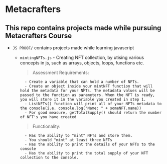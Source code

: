 # Metacrafters

## This repo contains projects made while pursuing Metacrafters Course
* `JS PROOF/` contains  projects made while learning javascript
    * `mintingNFTs.js` - Creating NFT collection, by utising various concepts in js, such as arrays, objects, loops, functions etc.
        > Assessment Requirements:

            - Create a variable that can hold a number of NFTs.
            - Create an object inside your mintNFT function that will hold the metadata for your NFTs. The metadata values will be passed to the function as parameters. When the NFT is ready, you will store it in the variable you created in step 1.
            - ListNFTs() function will print all of your NFTs metadata to the console(i.e. console.log("Name: " + someNFT.name))
            - For good measure, getTotalSupply() should return the number of NFT's you have created

        > Functionality:
            
            - Has the ability to "mint" NFTs and store them.
            - You should "mint" at least three NFTs
            - Has the ability to print the details of your NFTs to the console
            - Has the ability to print the total supply of your NFT collection to the console.
